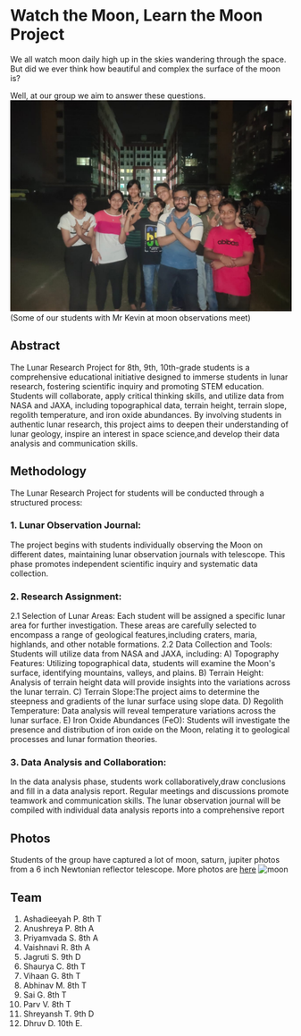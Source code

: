 # Watch the Moon, Learn the Moon Project

We all watch moon daily high up in the skies wandering through the space. But did we ever think how beautiful and complex the surface of the moon is?

Well, at our group we aim to answer these questions. 
![group](assets/images/team-1.jpg)
(Some of our students with Mr Kevin at moon observations meet)
 


## Abstract  
The Lunar Research Project for 8th, 9th, 10th-grade students is a comprehensive educational initiative designed to immerse students in lunar research, fostering scientific inquiry and promoting STEM education. Students will collaborate, apply critical thinking skills, and utilize data from NASA and JAXA, including topographical data, terrain height, terrain slope, regolith temperature, and iron oxide abundances. By involving students in authentic lunar research, this project aims to deepen their understanding of lunar geology, inspire an interest in space science,and develop their data analysis and communication skills.


## Methodology
The Lunar Research Project for  students will be conducted through a structured process:

### 1. Lunar Observation Journal: 
The project begins with students individually observing the Moon on different dates, maintaining lunar observation journals with telescope. This phase promotes independent scientific inquiry and systematic data collection.

### 2. Research Assignment:
2.1 Selection of Lunar Areas: Each student will be assigned a specific lunar area for further investigation. These areas are carefully selected to encompass a range of geological features,including craters, maria, highlands, and other notable formations.
2.2 Data Collection and Tools: Students will utilize data from NASA and JAXA, including:
A) Topography Features: Utilizing topographical data, students will examine the Moon's surface, identifying mountains, valleys, and plains.
B) Terrain Height: Analysis of terrain height data will provide insights into the variations across the lunar terrain.
C) Terrain Slope:The project aims to determine the steepness and gradients of the lunar surface using slope data.
D) Regolith Temperature: Data analysis will reveal temperature variations across the lunar surface.
E) Iron Oxide Abundances (FeO): Students will investigate the presence and distribution of iron oxide on the Moon, relating it to geological processes and lunar formation theories.

### 3. Data Analysis and Collaboration: 
In the data analysis phase, students work collaboratively,draw conclusions and fill in a data analysis report. Regular meetings and discussions promote
teamwork and communication skills. The lunar observation journal will be compiled with individual data analysis reports into a comprehensive report


## Photos
Students of the group have captured a lot of moon, saturn, jupiter photos from a 6 inch Newtonian reflector telescope.
More photos are [here](moon_photos.md)
![moon](assets/images/moon-2.jpg#moon)

## Team
1) Ashadieeyah P. 8th T
2) Anushreya P. 8th A
3) Priyamvada S. 8th A
4) Vaishnavi R. 8th A
5) Jagruti S. 9th D
6) Shaurya C. 8th T
7) Vihaan G. 8th T
8) Abhinav M. 8th T
9) Sai G. 8th T
10) Parv V. 8th T
11) Shreyansh T. 9th D
12) Dhruv D. 10th E.
    



